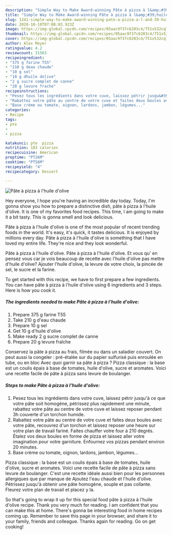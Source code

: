 ```yaml
---
description: "Simple Way to Make Award-winning Pâte à pizza à l&amp;#39;huile d&amp;#39;olive"
title: "Simple Way to Make Award-winning Pâte à pizza à l&amp;#39;huile d&amp;#39;olive"
slug: 1241-simple-way-to-make-award-winning-pate-a-pizza-a-l-and-39-huile-d-and-39-olive
date: 2020-10-10T07:08:03.923Z
image: https://img-global.cpcdn.com/recipes/05aac9f37c6203c4/751x532cq70/pate-a-pizza-a-lhuile-dolive-photo-principale-de-la-recette.jpg
thumbnail: https://img-global.cpcdn.com/recipes/05aac9f37c6203c4/751x532cq70/pate-a-pizza-a-lhuile-dolive-photo-principale-de-la-recette.jpg
cover: https://img-global.cpcdn.com/recipes/05aac9f37c6203c4/751x532cq70/pate-a-pizza-a-lhuile-dolive-photo-principale-de-la-recette.jpg
author: Alex Meyer
ratingvalue: 4.2
reviewcount: 31563
recipeingredient:
- "375 g farine T55"
- "210 g deau chaude"
- "10 g sel"
- "10 g dhuile dolive"
- "2 g sucre complet de canne"
- "20 g levure frache"
recipeinstructions:
- "Pesez tous les ingrédients dans votre cuve, laissez pétrir jusqu&#39;à ce que votre pâte soit homogène, pétrissez plus rapidement une minute, rabattez votre pâte au centre de votre cuve et laissez reposer pendant 3h couverte d&#39;un torchon humide."
- "Rabattez votre pâte au centre de votre cuve et faites deux boules avec votre pâte, recouvrez d&#39;un torchon et laissez reposer une heure sur votre plan de travail fariné. Faites chauffer votre four à 210 degrés. Étalez vos deux boules en forme de pizza et laissez aller votre imagination pour votre garniture. Enfournez vos pizzas pendant environ 20 minutes."
- "Base crème ou tomate, oignon, lardons, jambon, légumes..."
categories:
- Recipe
tags:
- pte
- 
- pizza

katakunci: pte  pizza 
nutrition: 183 calories
recipecuisine: American
preptime: "PT26M"
cooktime: "PT56M"
recipeyield: "4"
recipecategory: Dessert

---
```



![Pâte à pizza à l&#39;huile d&#39;olive](https://img-global.cpcdn.com/recipes/05aac9f37c6203c4/751x532cq70/pate-a-pizza-a-lhuile-dolive-photo-principale-de-la-recette.jpg)

Hey everyone, I hope you're having an incredible day today. Today, I'm gonna show you how to prepare a distinctive dish, pâte à pizza à l&#39;huile d&#39;olive. It is one of my favorites food recipes. This time, I am going to make it a bit tasty. This is gonna smell and look delicious.

Pâte à pizza à l&#39;huile d&#39;olive is one of the most popular of recent trending foods in the world. It's easy, it's quick, it tastes delicious. It is enjoyed by millions every day. Pâte à pizza à l&#39;huile d&#39;olive is something that I have loved my entire life. They're nice and they look wonderful.

Pâte à pizza à l&#39;huile d&#39;olive. Pâte à pizza à l&#39;huile d&#39;olive. Et vous qu&#39; en pensez vous car je vois beaucoup de recette avec l&#39;huile d&#39;olive pas mettre d&#39;huile d&#39;olive? Ajouter l&#39;huile d&#39;olive, la levure de votre choix, la pincée de sel, le sucre et la farine.


To get started with this recipe, we have to first prepare a few ingredients. You can have pâte à pizza à l&#39;huile d&#39;olive using 6 ingredients and 3 steps. Here is how you cook it.

<!--inarticleads1-->

##### The ingredients needed to make Pâte à pizza à l&#39;huile d&#39;olive:

1. Prepare 375 g farine T55
1. Take 210 g d&#39;eau chaude
1. Prepare 10 g sel
1. Get 10 g d&#39;huile d&#39;olive
1. Make ready 2 g sucre complet de canne
1. Prepare 20 g levure fraîche


Conservez la pâte à pizza au frais, filmée ou dans un saladier couvert. On peut aussi la congeler : pré-étalée sur du papier sulfurisé puis enroulée en tube, ou en bloc Avec quoi garnir sa pâte à pizza ? Pizza classique : la base est un coulis épais à base de tomates, huile d&#39;olive, sucre et aromates. Voici une recette facile de pâte à pizza sans levure de boulanger. 

<!--inarticleads2-->

##### Steps to make Pâte à pizza à l&#39;huile d&#39;olive:

1. Pesez tous les ingrédients dans votre cuve, laissez pétrir jusqu&#39;à ce que votre pâte soit homogène, pétrissez plus rapidement une minute, rabattez votre pâte au centre de votre cuve et laissez reposer pendant 3h couverte d&#39;un torchon humide.
1. Rabattez votre pâte au centre de votre cuve et faites deux boules avec votre pâte, recouvrez d&#39;un torchon et laissez reposer une heure sur votre plan de travail fariné. Faites chauffer votre four à 210 degrés. Étalez vos deux boules en forme de pizza et laissez aller votre imagination pour votre garniture. Enfournez vos pizzas pendant environ 20 minutes.
1. Base crème ou tomate, oignon, lardons, jambon, légumes...


Pizza classique : la base est un coulis épais à base de tomates, huile d&#39;olive, sucre et aromates. Voici une recette facile de pâte à pizza sans levure de boulanger. C&#39;est une recette idéale aussi bien pour les personnes allergiques que par manque de Ajoutez l&#39;eau chaude et l&#39;huile d&#39;olive. Pétrissez jusqu&#39;à obtenir une pâte homogène, souple et pas collante. Fleurez votre plan de travail et placez y la. 

So that's going to wrap it up for this special food pâte à pizza à l&#39;huile d&#39;olive recipe. Thank you very much for reading. I am confident that you can make this at home. There's gonna be interesting food in home recipes coming up. Remember to save this page in your browser, and share it to your family, friends and colleague. Thanks again for reading. Go on get cooking!
